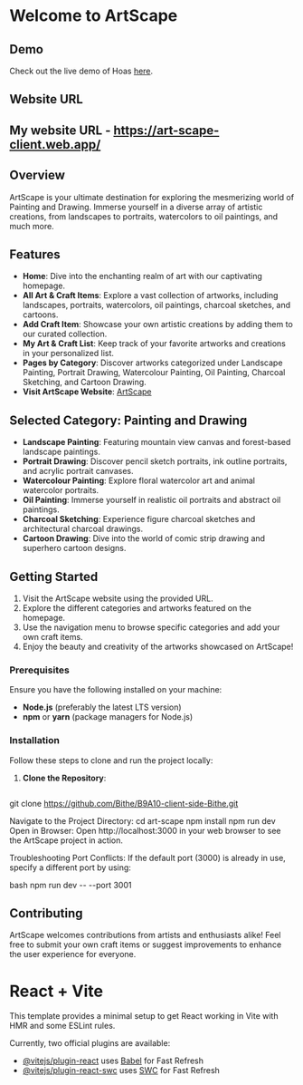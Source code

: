 # Welcome to ArtScape

## Demo
Check out the live demo of Hoas [here](https://art-scape-client.web.app/).

## Website URL

## My website URL - https://art-scape-client.web.app/

## Overview
ArtScape is your ultimate destination for exploring the mesmerizing world of Painting and Drawing. Immerse yourself in a diverse array of artistic creations, from landscapes to portraits, watercolors to oil paintings, and much more.

## Features
- **Home**: Dive into the enchanting realm of art with our captivating homepage.
- **All Art & Craft Items**: Explore a vast collection of artworks, including landscapes, portraits, watercolors, oil paintings, charcoal sketches, and cartoons.
- **Add Craft Item**: Showcase your own artistic creations by adding them to our curated collection.
- **My Art & Craft List**: Keep track of your favorite artworks and creations in your personalized list.
- **Pages by Category**: Discover artworks categorized under Landscape Painting, Portrait Drawing, Watercolour Painting, Oil Painting, Charcoal Sketching, and Cartoon Drawing.
- **Visit ArtScape Website**: [ArtScape](https://art-scape-client.web.app/)


## Selected Category: Painting and Drawing
- **Landscape Painting**: Featuring mountain view canvas and forest-based landscape paintings.
- **Portrait Drawing**: Discover pencil sketch portraits, ink outline portraits, and acrylic portrait canvases.
- **Watercolour Painting**: Explore floral watercolor art and animal watercolor portraits.
- **Oil Painting**: Immerse yourself in realistic oil portraits and abstract oil paintings.
- **Charcoal Sketching**: Experience figure charcoal sketches and architectural charcoal drawings.
- **Cartoon Drawing**: Dive into the world of comic strip drawing and superhero cartoon designs.

## Getting Started
1. Visit the ArtScape website using the provided URL.
2. Explore the different categories and artworks featured on the homepage.
3. Use the navigation menu to browse specific categories and add your own craft items.
4. Enjoy the beauty and creativity of the artworks showcased on ArtScape!


### Prerequisites

Ensure you have the following installed on your machine:
- **Node.js** (preferably the latest LTS version)
- **npm** or **yarn** (package managers for Node.js)

### Installation

Follow these steps to clone and run the project locally:

1. **Clone the Repository**:
   ```bash
 git clone https://github.com/Bithe/B9A10-client-side-Bithe.git

Navigate to the Project Directory:
cd art-scape
npm install
npm run dev
Open in Browser:
Open http://localhost:3000 in your web browser to see the ArtScape project in action.

Troubleshooting
Port Conflicts: If the default port (3000) is already in use, specify a different port by using:

bash
npm run dev -- --port 3001

## Contributing
ArtScape welcomes contributions from artists and enthusiasts alike! Feel free to submit your own craft items or suggest improvements to enhance the user experience for everyone.









# React + Vite

This template provides a minimal setup to get React working in Vite with HMR and some ESLint rules.

Currently, two official plugins are available:

- [@vitejs/plugin-react](https://github.com/vitejs/vite-plugin-react/blob/main/packages/plugin-react/README.md) uses [Babel](https://babeljs.io/) for Fast Refresh
- [@vitejs/plugin-react-swc](https://github.com/vitejs/vite-plugin-react-swc) uses [SWC](https://swc.rs/) for Fast Refresh
